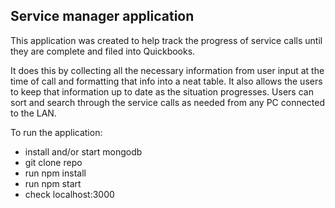 Service manager application
---------------------------
This application was created to help track the progress of service calls until they are complete and filed into Quickbooks.

It does this by collecting all the necessary information from user input at the time of call and formatting that info into a neat table. It also allows the users to keep that information up to date as the situation progresses. Users can sort and search through the service calls as needed from any PC connected to the LAN.

To run the application:
  + install and/or start mongodb
  + git clone repo
  + run npm install
  + run npm start
  + check localhost:3000
